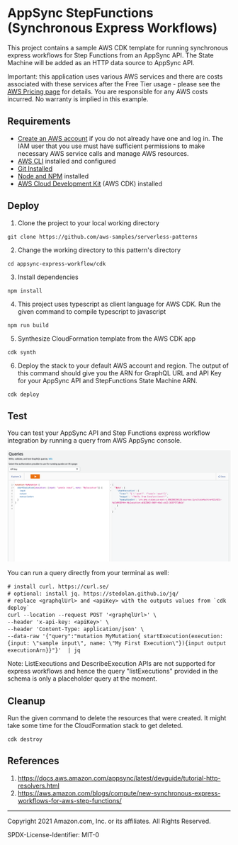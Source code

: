 # AppSync StepFunctions (Synchronous Express Workflows)

This project contains a sample AWS CDK template for running synchronous express workflows for Step Functions from an AppSync API. The State Machine will be added as an HTTP data source to AppSync API.  

Important: this application uses various AWS services and there are costs associated with these services after the Free Tier usage - please see the [AWS Pricing page](https://aws.amazon.com/pricing/) for details. You are responsible for any AWS costs incurred. No warranty is implied in this example.

## Requirements

* [Create an AWS account](https://portal.aws.amazon.com/gp/aws/developer/registration/index.html) if you do not already have one and log in. The IAM user that you use must have sufficient permissions to make necessary AWS service calls and manage AWS resources.
* [AWS CLI](https://docs.aws.amazon.com/cli/latest/userguide/install-cliv2.html) installed and configured
* [Git Installed](https://git-scm.com/book/en/v2/Getting-Started-Installing-Git)
* [Node and NPM](https://nodejs.org/en/download/) installed
* [AWS Cloud Development Kit](https://docs.aws.amazon.com/cdk/latest/guide/cli.html) (AWS CDK) installed

## Deploy

1. Clone the project to your local working directory
```
git clone https://github.com/aws-samples/serverless-patterns
```

2. Change the working directory to this pattern's directory
```
cd appsync-express-workflow/cdk
```

3. Install dependencies
```
npm install
```

4. This project uses typescript as client language for AWS CDK. Run the given command to compile typescript to javascript
```
npm run build
```

5. Synthesize CloudFormation template from the AWS CDK app
```
cdk synth
```

6. Deploy the stack to your default AWS account and region. The output of this command should give you the ARN for GraphQL URL and API Key for your AppSync API and StepFunctions State Machine ARN.
```
cdk deploy
```
## Test

You can test your AppSync API and Step Functions express workflow integration by running a query from AWS AppSync console.

![](mutation.png)

You can run a query directly from your terminal as well:

```
# install curl. https://curl.se/
# optional: install jq. https://stedolan.github.io/jq/
# replace <graphqlUrl> and <apiKey> with the outputs values from `cdk deploy`
curl --location --request POST '<graphqlUrl>' \
--header 'x-api-key: <apiKey>' \
--header 'Content-Type: application/json' \
--data-raw '{"query":"mutation MyMutation{ startExecution(execution: {input: \"sample input\", name: \"My First Execution\"}){input output executionArn}}"}'  | jq
```

Note: ListExecutions and DescribeExecution APIs are not supported for express workflows and hence the query "listExecutions" provided in the schema is only a placeholder query at the moment.

## Cleanup

Run the given command to delete the resources that were created. It might take some time for the CloudFormation stack to get deleted.
```
cdk destroy
```

## References

1. https://docs.aws.amazon.com/appsync/latest/devguide/tutorial-http-resolvers.html
2. https://aws.amazon.com/blogs/compute/new-synchronous-express-workflows-for-aws-step-functions/

----
Copyright 2021 Amazon.com, Inc. or its affiliates. All Rights Reserved.

SPDX-License-Identifier: MIT-0
